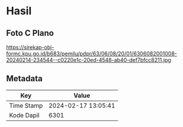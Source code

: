 # Hasil

## Foto C Plano

https://sirekap-obj-formc.kpu.go.id/b683/pemilu/pdpr/63/06/08/20/01/6306082001008-20240214-234544--c0220e1c-20ed-4548-ab40-def7bfcc8211.jpg


## Metadata

| Key        | Value               |
| ---------- | ------------------- |
| Time Stamp | 2024-02-17 13:05:41 |
| Kode Dapil | 6301                |



